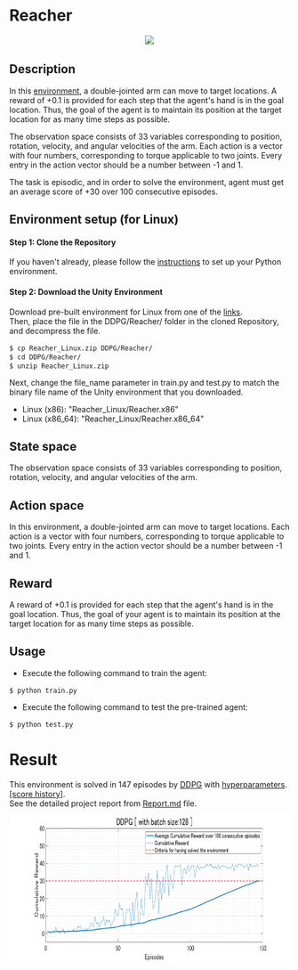 # Reacher

<p align="center">
    <img src="https://user-images.githubusercontent.com/10624937/43851024-320ba930-9aff-11e8-8493-ee547c6af349.gif" height="250px">
</p>

## Description
In this [environment](https://github.com/Unity-Technologies/ml-agents/blob/master/docs/Learning-Environment-Examples.md#reacher), a double-jointed arm can move to target locations. A reward of +0.1 is provided for each step that the agent's hand is in the goal location. Thus, the goal of the agent is to maintain its position at the target location for as many time steps as possible.

The observation space consists of 33 variables corresponding to position, rotation, velocity, and angular velocities of the arm. Each action is a vector with four numbers, corresponding to torque applicable to two joints. Every entry in the action vector should be a number between -1 and 1.

The task is episodic, and in order to solve the environment, agent must get an average score of +30 over 100 consecutive episodes.

## Environment setup (for Linux)

#### Step 1: Clone the Repository
If you haven't already, please follow the [instructions](https://github.com/dganbold/deep_reinforcement_learning) to set up your Python environment.

#### Step 2: Download the Unity Environment
Download pre-built environment for Linux from one of the [links](https://s3-us-west-1.amazonaws.com/udacity-drlnd/P2/Reacher/one_agent/Reacher_Linux.zip).<br />
Then, place the file in the DDPG/Reacher/ folder in the cloned Repository, and decompress the file.<br />

```
$ cp Reacher_Linux.zip DDPG/Reacher/
$ cd DDPG/Reacher/
$ unzip Reacher_Linux.zip
```

Next, change the file_name parameter in train.py and test.py to match the binary file name of the Unity environment that you downloaded.
- Linux (x86): "Reacher_Linux/Reacher.x86"
- Linux (x86_64): "Reacher_Linux/Reacher.x86_64"

## State space
The observation space consists of 33 variables corresponding to position, rotation, velocity, and angular velocities of the arm.

## Action space
In this environment, a double-jointed arm can move to target locations. Each action is a vector with four numbers, corresponding to torque applicable to two joints. Every entry in the action vector should be a number between -1 and 1.

## Reward
A reward of +0.1 is provided for each step that the agent's hand is in the goal location. Thus, the goal of your agent is to maintain its position at the target location for as many time steps as possible.

## Usage

- Execute the following command to train the agent:

```
$ python train.py
```

- Execute the following command to test the pre-trained agent:

```
$ python test.py
```

# Result
This environment is solved in 147 episodes by [DDPG](https://github.com/dganbold/deep_reinforcement_learning/blob/master/DDPG/agent/DDPG.py) with [hyperparameters](https://github.com/dganbold/deep_reinforcement_learning/blob/master/DDPG/config/UnityML_Agent.py). [[score history]](../scores/Reacher_DDPG_1.0E-04_1.0E-04_256_1.0E-03_128.csv).<br />
See the detailed project report from [Report.md](./docs/Report.md) file.
<p align="center">
    <img src="./docs/best_score_history.png" height="260">
</p>

